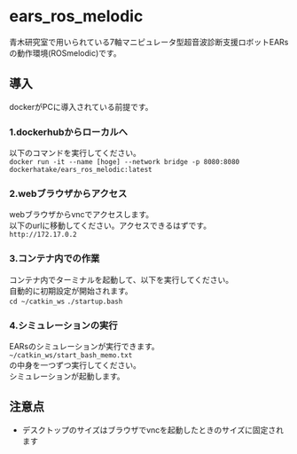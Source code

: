 # ears_ros_melodic
青木研究室で用いられている7軸マニピュレータ型超音波診断支援ロボットEARsの動作環境(ROSmelodic)です。　
## 導入
dockerがPCに導入されている前提です。 
### 1.dockerhubからローカルへ
  以下のコマンドを実行してください。 <br>
  ``docker run -it --name [hoge] --network bridge -p 8080:8080 dockerhatake/ears_ros_melodic:latest``

### 2.webブラウザからアクセス
  webブラウザからvncでアクセスします。 <br>
  以下のurlに移動してください。アクセスできるはずです。<br> 
  ``http://172.17.0.2``

### 3.コンテナ内での作業
  コンテナ内でターミナルを起動して、以下を実行してください。<br>
  自動的に初期設定が開始されます。<br>
  ``cd ~/catkin_ws``
  ``./startup.bash``

### 4.シミュレーションの実行
  EARsのシミュレーションが実行できます。<br> 
  ``~/catkin_ws/start_bash_memo.txt`` <br>
  の中身を一つずつ実行してください。 <br>
  シミュレーションが起動します。 <br>


## 注意点
- デスクトップのサイズはブラウザでvncを起動したときのサイズに固定されます 
